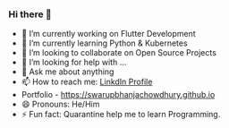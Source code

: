 ### Hi there 👋

- 🔭 I’m currently working on Flutter Development
- 🌱 I’m currently learning Python & Kubernetes
- 👯 I’m looking to collaborate on Open Source Projects
- 🤔 I’m looking for help with ...
- 💬 Ask me about anything
- 📫 How to reach me: [LinkdIn Profile](https://www.linkedin.com/in/swarup-bhanja-chowdhury-0a7391184)
- Portfolio - https://swarupbhanjachowdhury.github.io
- 😄 Pronouns: He/Him
- ⚡ Fun fact: Quarantine help me to learn Programming.
